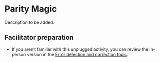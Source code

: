 # Parity Magic

Description to be added.

## Facilitator preparation

- If you aren’t familiar with this unplugged activity, you can review the in-person version in the [Error detection and correction topic]('topics:topic' 'error-detection-and-correction').
